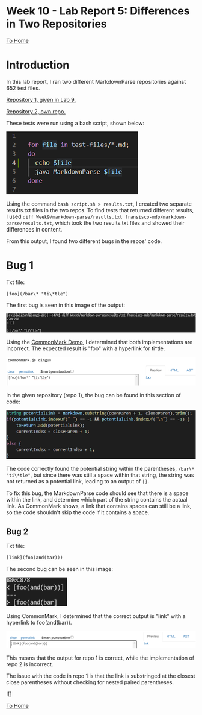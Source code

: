 # **Week 10 - Lab Report 5: Differences in Two Repositories**

[To Home](https://matthewrsun.github.io/cse15l-lab-reports/)

# Introduction

In this lab report, I ran two different MarkdownParse repositories against 652 test files.

[Repository 1, given in Lab 9.](https://github.com/ucsd-cse15l-w22/markdown-parse)

[Repository 2, own repo.](https://github.com/FrancGarcia/markdown-parse)

These tests were run using a bash script, shown below:

![bash script](LR5/bashScript.png)

Using the command `bash script.sh > results.txt`, I created two separate results.txt files in the two repos. To find tests that returned different results, I used `diff Week9/markdown-parse/results.txt fransisco-mdp/markdown-parse/results.txt`, which took the two results.txt files and showed their differences in content.

From this output, I found two different bugs in the repos' code.

# Bug 1

Txt file:

```
[foo](/bar\* "ti\*tle")
```

The first bug is seen in this image of the output:

![diff1](LR5/diff1.png)

Using the [CommonMark Demo](https://spec.commonmark.org/dingus/), I determined that both implementations are incorrect. The expected result is "foo" with a hyperlink for ti*tle.

![diff1 expected](LR5/diff1Actual.png)

In the given repository (repo 1), the bug can be found in this section of code:

![diff1 bug](LR5/diff1GivenRepo.png)

The code correctly found the potential string within the parentheses, `/bar\* "ti\*tle"`, but since there was still a space within that string, the string was not returned as a potential link, leading to an output of `[]`.

To fix this bug, the MarkdownParse code should see that there is a space within the link, and determine which part of the string contains the actual link. As CommonMark shows, a link that contains spaces can still be a link, so the code shouldn't skip the code if it contains a space.

## Bug 2

Txt file:

```
[link](foo(and(bar)))
```

The second bug can be seen in this image:

![diff2](LR5/diff2.png)

Using CommonMark, I determined that the correct output is "link" with a hyperlink to foo(and(bar)).

![diff2 expected](LR5/diff2Actual.png)

This means that the output for repo 1 is correct, while the implementation of repo 2 is incorrect.

The issue with the code in repo 1 is that the link is substringed at the closest close parentheses without checking for nested paired parentheses.

![]

[To Home](https://matthewrsun.github.io/cse15l-lab-reports/)
